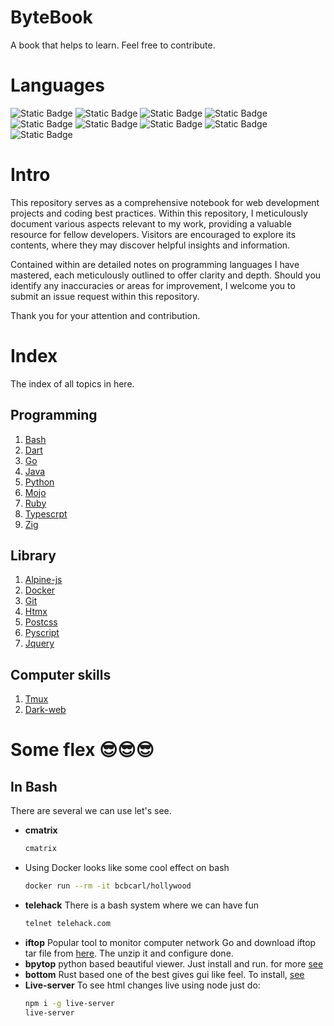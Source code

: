 # ByteBook
A book that helps to learn. Feel free to contribute.
# Languages
![Static Badge](https://img.shields.io/badge/bash-black?style=plastic&logo=gnubash&logoColor=red)
![Static Badge](https://img.shields.io/badge/C++-black?style=plastic&logo=cplusplus&logoColor=blue)
![Static Badge](https://img.shields.io/badge/Dart-black?style=plastic&logo=dart&logoColor=blue)
![Static Badge](https://img.shields.io/badge/Docker-black?style=plastic&logo=docker&logoColor=blue)
![Static Badge](https://img.shields.io/badge/Go-black?style=plastic&logo=go&logoColor=blue)
![Static Badge](https://img.shields.io/badge/Python-black?style=plastic&logo=python)
![Static Badge](https://img.shields.io/badge/Ruby-black?style=plastic&logo=ruby&logoColor=red)
![Static Badge](https://img.shields.io/badge/Typescrpt-black?style=plastic&logo=typescript&logoColor=blue)
![Static Badge](https://img.shields.io/badge/zig-black?style=plastic&logo=zig&logoColor=yellow)

# Intro
This repository serves as a comprehensive notebook for web development projects and coding best practices. Within this repository, I meticulously document various aspects relevant to my work, providing a valuable resource for fellow developers. Visitors are encouraged to explore its contents, where they may discover helpful insights and information.

Contained within are detailed notes on programming languages I have mastered, each meticulously outlined to offer clarity and depth. Should you identify any inaccuracies or areas for improvement, I welcome you to submit an issue request within this repository.

Thank you for your attention and contribution.


# Index
The index of all topics in here.
## Programming
1. [Bash](./bash/)
2. [Dart](./dart/)
3. [Go](./Go/)
4. [Java](./java/)
5. [Python](./python/)
6. [Mojo](./mojo/)
7. [Ruby](./ruby/)
8. [Typescrpt](./ts/)
9. [Zig](./zig/)
## Library
1. [Alpine-js](./alpine-js/)
2. [Docker](./docker/)
3. [Git](./git/)
4. [Htmx](./htmx/)
5. [Postcss](./postcss/)
6. [Pyscript](./pyscript/)
7. [Jquery](./jquery/)
## Computer skills
1. [Tmux](./tmux/)
2. [Dark-web](./dark/)
<!-- 18. [](.//) -->

# Some flex 😎️😎️😎️
## In Bash
There are several we can use let's see.
- **cmatrix**
    ```bash
    cmatrix
    ```
- Using Docker
    looks like some cool effect on bash
    ```bash
    docker run --rm -it bcbcarl/hollywood
    ```
- **telehack**
    There is a bash system where we can have fun
    ```bash
    telnet telehack.com
    ```
- **iftop**
    Popular tool to monitor computer network
    Go and download iftop tar file from [here](https://pdw.ex-parrot.com/iftop/). The unzip it and configure done.
- **bpytop**
    python based beautiful viewer. Just install and run. for more [see](https://github.com/aristocratos/bpytop)
- **bottom**
    Rust based one of the best gives gui like feel. To install, [see](https://github.com/ClementTsang/bottom)
- **Live-server**
    To see html changes live using node just do:
    ```bash
    npm i -g live-server
    live-server
    ```